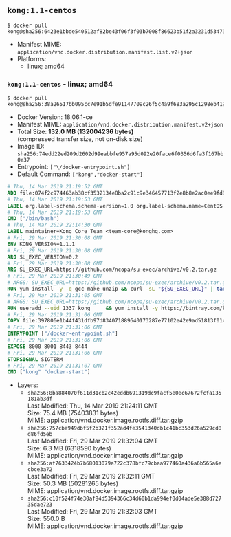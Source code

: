 ## `kong:1.1-centos`

```console
$ docker pull kong@sha256:6423e1bbde540512af82be43f06f3f03b7008f86623b51f2a3231d5347361a6d
```

-	Manifest MIME: `application/vnd.docker.distribution.manifest.list.v2+json`
-	Platforms:
	-	linux; amd64

### `kong:1.1-centos` - linux; amd64

```console
$ docker pull kong@sha256:38a26517bb095cc7e91b5dfe91147709c26f5c4a9f683a295c1298eb419b04ae
```

-	Docker Version: 18.06.1-ce
-	Manifest MIME: `application/vnd.docker.distribution.manifest.v2+json`
-	Total Size: **132.0 MB (132004236 bytes)**  
	(compressed transfer size, not on-disk size)
-	Image ID: `sha256:74edd22ed209d2602d99eabbfe957a95d092e20face6f0356d6fa3f167bb0e37`
-	Entrypoint: `["\/docker-entrypoint.sh"]`
-	Default Command: `["kong","docker-start"]`

```dockerfile
# Thu, 14 Mar 2019 21:19:52 GMT
ADD file:074f2c974463ab38cf3532134e8ba2c91c9e346457713f2e8b8e2ac0ee9fd83d in / 
# Thu, 14 Mar 2019 21:19:53 GMT
LABEL org.label-schema.schema-version=1.0 org.label-schema.name=CentOS Base Image org.label-schema.vendor=CentOS org.label-schema.license=GPLv2 org.label-schema.build-date=20190305
# Thu, 14 Mar 2019 21:19:53 GMT
CMD ["/bin/bash"]
# Thu, 14 Mar 2019 22:14:30 GMT
LABEL maintainer=Kong Core Team <team-core@konghq.com>
# Fri, 29 Mar 2019 21:30:08 GMT
ENV KONG_VERSION=1.1.1
# Fri, 29 Mar 2019 21:30:08 GMT
ARG SU_EXEC_VERSION=0.2
# Fri, 29 Mar 2019 21:30:08 GMT
ARG SU_EXEC_URL=https://github.com/ncopa/su-exec/archive/v0.2.tar.gz
# Fri, 29 Mar 2019 21:30:49 GMT
# ARGS: SU_EXEC_URL=https://github.com/ncopa/su-exec/archive/v0.2.tar.gz SU_EXEC_VERSION=0.2
RUN yum install -y -q gcc make unzip && curl -sL "${SU_EXEC_URL}" | tar -C /tmp -zxf - && make -C "/tmp/su-exec-${SU_EXEC_VERSION}" && cp "/tmp/su-exec-${SU_EXEC_VERSION}/su-exec" /usr/bin && rm -fr "/tmp/su-exec-${SU_EXEC_VERSION}" && yum autoremove -y -q gcc make && yum clean all -q && rm -fr /var/cache/yum/* /tmp/yum_save*.yumtx /root/.pki
# Fri, 29 Mar 2019 21:31:05 GMT
# ARGS: SU_EXEC_URL=https://github.com/ncopa/su-exec/archive/v0.2.tar.gz SU_EXEC_VERSION=0.2
RUN useradd --uid 1337 kong     && yum install -y https://bintray.com/kong/kong-rpm/download_file?file_path=centos/7/kong-$KONG_VERSION.el7.noarch.rpm     && yum clean all
# Fri, 29 Mar 2019 21:31:06 GMT
COPY file:397806e1b44f431dfb97d834071889640173287e77102e42e9ad51813f01cec4 in /docker-entrypoint.sh 
# Fri, 29 Mar 2019 21:31:06 GMT
ENTRYPOINT ["/docker-entrypoint.sh"]
# Fri, 29 Mar 2019 21:31:06 GMT
EXPOSE 8000 8001 8443 8444
# Fri, 29 Mar 2019 21:31:06 GMT
STOPSIGNAL SIGTERM
# Fri, 29 Mar 2019 21:31:07 GMT
CMD ["kong" "docker-start"]
```

-	Layers:
	-	`sha256:8ba884070f611d31cb2c42eddb691319dc9facf5e0ec67672fcfa135181ab3df`  
		Last Modified: Thu, 14 Mar 2019 21:24:11 GMT  
		Size: 75.4 MB (75403831 bytes)  
		MIME: application/vnd.docker.image.rootfs.diff.tar.gzip
	-	`sha256:757cba949dbf5f2b321f352ad4fe3541340db1c41bc353d26a529cd8d86fd5eb`  
		Last Modified: Fri, 29 Mar 2019 21:32:04 GMT  
		Size: 6.3 MB (6318590 bytes)  
		MIME: application/vnd.docker.image.rootfs.diff.tar.gzip
	-	`sha256:af7633424b7b68013079a722c378bfc79cbaa977460a436a6b565a6ecbce3a72`  
		Last Modified: Fri, 29 Mar 2019 21:32:11 GMT  
		Size: 50.3 MB (50281265 bytes)  
		MIME: application/vnd.docker.image.rootfs.diff.tar.gzip
	-	`sha256:c10f524f74e30af84d5394366c34d60b1da994ef0d04ade5e388d72735dae723`  
		Last Modified: Fri, 29 Mar 2019 21:32:03 GMT  
		Size: 550.0 B  
		MIME: application/vnd.docker.image.rootfs.diff.tar.gzip
